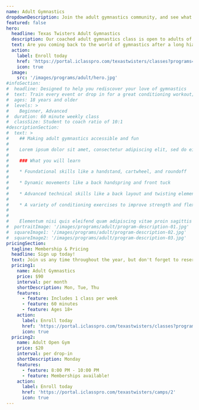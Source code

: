 ```yaml
---
name: Adult Gymnastics
dropdownDescription: Join the adult gymnastics community, and see what you've been missing!
featured: false
hero:
  headline: Texas Twisters Adult Gymnastics
  description: Our coached adult gymnastics class is open to adults of all skill levels. Class will include a warmup, specific event work, and a conditioning workout.
  text: Are you coming back to the world of gymnastics after a long hiatus? Or maybe you're giving it a chance for the first time. We've got a place for you!
  action:
    label: Enroll today
    href: 'https://portal.iclasspro.com/texastwisters/classes?programs=57'
    icon: true
  image:
    src: '/images/programs/adult/hero.jpg'
#infoSection:
#  headline: Designed to help you rediscover your love of gymnastics
#  text: Train every event or drop in for a great conditioning workout; the choice is yours! Either way, you’ll realize you’re still capable of more than you think.
#  ages: 18 years and older
#  levels: >
#    Beginner, Advanced
#  duration: 60 minute weekly class
#  classSize: Student to coach ratio of 10:1
#descriptionSection:
#  text: >
#    ## Making adult gymnastics accessible and fun
#
#    Lorem ipsum dolor sit amet, consectetur adipiscing elit, sed do eiusmod tempor incididunt ut labore et dolore magna aliqua. Nisl pretium fusce id velit ut. Id porta nibh venenatis cras sed felis eget velit. Ut morbi tincidunt augue interdum velit. Ipsum faucibus vitae aliquet nec ullamcorper sit amet. Viverra orci sagittis eu volutpat odio facilisis mauris. Diam quis enim lobortis scelerisque fermentum. Viverra mauris in aliquam sem fringilla.
#
#    ### What you will learn
#
#    * Foundational skills like a handstand, cartwheel, and roundoff
#
#    * Dynamic movements like a back handspring and front tuck
#
#    * Advanced technical skills like a back layout and twisting elements
#
#    * A variety of conditioning exercises to improve strength and flexibility
#
#
#    Elementum nisi quis eleifend quam adipiscing vitae proin sagittis nisl. Viverra vitae congue eu consequat ac felis donec et odio. Euismod nisi porta lorem mollis aliquam ut porttitor. Sed nisi lacus sed viverra tellus. Augue lacus viverra vitae congue eu consequat ac felis donec. Elementum pulvinar etiam non quam lacus. Ut venenatis tellus in metus vulputate. Ultrices dui sapien eget mi proin sed libero enim. Id velit ut tortor pretium viverra suspendisse.
#  portraitImage: '/images/programs/adult/program-description-01.jpg'
#  squareImage1: '/images/programs/adult/program-description-02.jpg'
#  squareImage2: '/images/programs/adult/program-description-03.jpg'
pricingSection:
  tagline: Membership & Pricing
  headline: Sign up today!
  text: Join us any time throughout the year, but don't forget to reserve your spot in the class. We look forward to welcoming you into the adult gymnastics community!
  pricing1:
    name: Adult Gymnastics
    price: $90
    interval: per month
    shortDescription: Mon, Tue, Thu
    features:
      - feature: Includes 1 class per week
      - feature: 60 minutes
      - feature: Ages 18+
    action:
      label: Enroll today
      href: 'https://portal.iclasspro.com/texastwisters/classes?programs=57'
      icon: true
  pricing2:
    name: Adult Open Gym
    price: $20
    interval: per drop-in
    shortDescription: Monday
    features:
      - feature: 8:00 PM - 10:00 PM
      - feature: Memberships available!
    action:
      label: Enroll today
      href: 'https://portal.iclasspro.com/texastwisters/camps/2'
      icon: true
---
```

